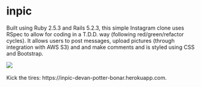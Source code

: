 # inpic

Built using Ruby 2.5.3 and Rails 5.2.3, this simple Instagram clone uses RSpec to allow for coding in a T.D.D. way (following red/green/refactor cycles). It allows users to post messages, upload pictures (through integration with AWS S3) and and make comments and is styled using CSS and Bootstrap.

<img src="http://www.devanpotterbonar.com/assets/grammable-dc6181d9763524b192b1c2f99c5297481620372623fdc351abfd1aea4844d29c.png" />
<br />
<br />
Kick the tires: https://inpic-devan-potter-bonar.herokuapp.com.
